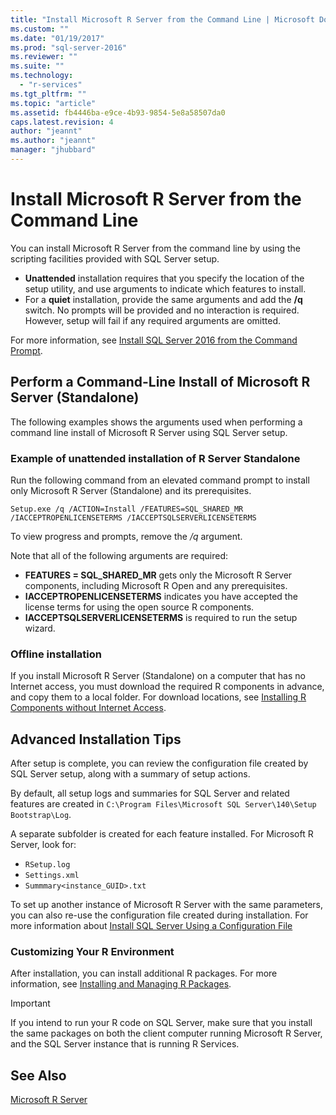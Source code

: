 ```yaml
---
title: "Install Microsoft R Server from the Command Line | Microsoft Docs"
ms.custom: ""
ms.date: "01/19/2017"
ms.prod: "sql-server-2016"
ms.reviewer: ""
ms.suite: ""
ms.technology: 
  - "r-services"
ms.tgt_pltfrm: ""
ms.topic: "article"
ms.assetid: fb4446ba-e9ce-4b93-9854-5e8a58507da0
caps.latest.revision: 4
author: "jeannt"
ms.author: "jeannt"
manager: "jhubbard"
---
```

# Install Microsoft R Server from the Command Line
    
You can install Microsoft R Server from the command line by using the scripting facilities provided with SQL Server setup. 

- **Unattended** installation requires that you specify the location of the setup utility, and use arguments to indicate which features to install. 
- For a **quiet** installation, provide the same arguments and add the **/q** switch. No prompts will be provided and no interaction is required. However, setup will fail if any required arguments are omitted.

For more information, see [Install SQL Server 2016 from the Command Prompt](../../database-engine/install-windows/install-sql-server-2016-from-the-command-prompt.md).

## Perform a Command-Line Install of Microsoft R Server (Standalone)

 The following examples shows the arguments used when performing a command line install of Microsoft R Server using SQL Server setup.


### Example of unattended installation of R Server Standalone

Run the following command from an elevated command prompt to install only Microsoft R Server (Standalone) and its prerequisites. 

```  
Setup.exe /q /ACTION=Install /FEATURES=SQL_SHARED_MR /IACCEPTROPENLICENSETERMS /IACCEPTSQLSERVERLICENSETERMS 
```  

To view progress and prompts, remove the _/q_ argument.

Note that all of the following arguments are required:
  - **FEATURES = SQL_SHARED_MR** gets only the Microsoft R Server components, including Microsoft R Open and any prerequisites.
  - **IACCEPTROPENLICENSETERMS** indicates you have accepted the license terms for using the open source R components.
  - **IACCEPTSQLSERVERLICENSETERMS** is required to run the setup wizard.


### Offline installation

If you install Microsoft R Server (Standalone) on a computer that has no Internet access, you must download the required R components in advance, and copy them to a local folder. For download locations, see [Installing R Components without Internet Access](../../advanced-analytics/r-services/installing-ml-components-without-internet-access.md).   


## Advanced Installation Tips

After setup is complete, you can review the configuration file created by SQL Server setup, along with a summary of setup actions.

By default, all setup logs and summaries for SQL Server and related features are created in `C:\Program Files\Microsoft SQL Server\140\Setup Bootstrap\Log`.

A separate subfolder is created  for each feature installed. For Microsoft R Server, look for: 
- `RSetup.log`
- `Settings.xml`
- `Summmary<instance_GUID>.txt`

To set up another instance of Microsoft R Server with the same parameters, you can also re-use the configuration file created during installation. For more information about [Install SQL Server Using a Configuration File](https://msdn.microsoft.com/library/dd239405.aspx)



### Customizing Your R Environment

After installation, you can install additional R packages. For more information, see [Installing and Managing R Packages](../../advanced-analytics/r-services/installing-and-managing-r-packages.md).

> [!IMPORTANT]
> If you intend to run your R code on SQL Server, make sure that you install the same packages on both the client computer running Microsoft R Server, and the SQL Server instance that is running R Services. 



## See Also  

[Microsoft R Server](../../advanced-analytics/r-services/getting-started-with-microsoft-r-server-standalone.md)
  
